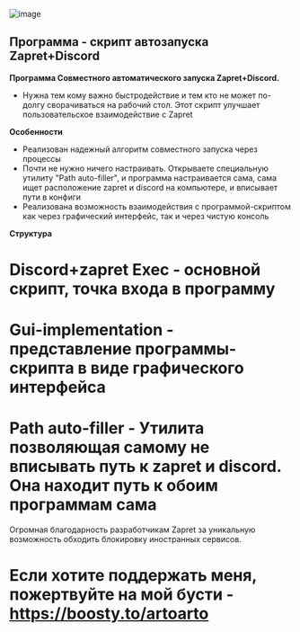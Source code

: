 ![image](https://github.com/user-attachments/assets/f2c6bae0-3ac8-4f4c-a7b9-330f55d171b2)
## Программа - скрипт автозапуска Zapret+Discord

**Программа Совместного автоматического запуска Zapret+Discord.**
- Нужна тем кому важно быстродействие и тем кто не может по-долгу сворачиваться на рабочий стол. Этот скрипт улучшает пользовательское взаимодействие с Zapret

**Особенности**
- Реализован надежный алгоритм совместного запуска через процессы
- Почти не нужно ничего настраивать. Открываете специальную утилиту "Path auto-filler", и программа настраивается сама, сама ищет расположение zapret и discord на компьютере, и вписывает пути в конфиги
- Реализована возможность взаимодействия с программой-скриптом как через графический интерфейс, так и через чистую консоль

**Структура**

# Discord+zapret Exec - основной скрипт, точка входа в программу
# Gui-implementation - представление программы-скрипта в виде графического интерфейса
# Path auto-filler - Утилита позволяющая самому не вписывать путь к zapret и discord. Она находит путь  к обоим программам сама

Огромная благодарность разработчикам Zapret за уникальную возможность обходить блокировку иностранных сервисов.
 
# Если хотите поддержать меня, пожертвуйте на мой бусти - https://boosty.to/artoarto

